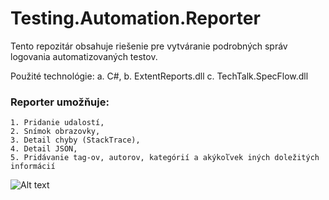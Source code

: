 # Testing.Automation.Reporter
Tento repozitár obsahuje riešenie pre vytváranie podrobných správ logovania automatizovaných testov.

Použité technológie:
    a. C#,
    b. ExtentReports.dll
    c. TechTalk.SpecFlow.dll

### Reporter umožňuje:

    1. Pridanie udalostí,
    2. Snímok obrazovky,
    3. Detail chyby (StackTrace),
    4. Detail JSON,			
    5. Pridávanie tag-ov, autorov, kategórií a akýkoľvek iných doležitých informácií

![Alt text](/Testing/Source/Testing.Automation.Reporter/image.jpeg?raw=true "Optional Title")

